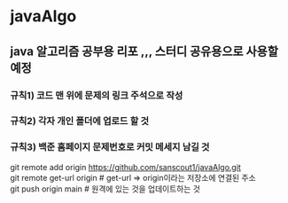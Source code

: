 # javaAlgo

## java 알고리즘 공부용 리포 ,,, 스터디 공유용으로 사용할 예정
### 규칙1) 코드 맨 위에 문제의 링크 주석으로 작성
### 규칙2) 각자 개인 폴더에 업로드 할 것
### 규칙3) 백준 홈페이지 문제번호로 커밋 메세지 남길 것


git remote add origin https://github.com/sanscout1/javaAlgo.git
<br>
git remote get-url origin # get-url => origin이라는 저장소에 연결된 주소
<br>
git push origin main # 원격에 있는 것을 업데이트하는 것
